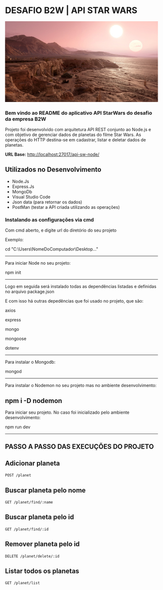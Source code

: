 # DESAFIO B2W | API STAR WARS

<p align="center">
  <img src="./public/img/planet-sw-tartooise.jpg"/>  
</p>

### Bem vindo ao README do aplicativo API StarWars do desafio da empresa B2W

Projeto foi desenvolvido com arquitetura API REST conjunto ao Node.js e com objetivo de gerenciar dados de planetas do filme Star Wars.
As operações do HTTP destina-se em cadastrar, listar e deletar dados de planetas.

**URL Base:** [http://localhost:27017/api-sw-node/](http://localhost:27017/api-sw-node/)

## Utilizados no Desenvolvimento ##

* Node.Js
* Express.Js
* MongoDb
* Visual Studio Code
* Json data (para retornar os dados)
* PostMan (testar a API criada utilizando as operações)


### Instalando as configurações via cmd ##

Com cmd aberto, e digite url do diretório do seu projeto

Exemplo:

cd "C:\Users\NomeDoComputador\Desktop\..."

------------------------
Para iniciar Node no seu projeto:

npm init

------------------------
Logo em seguida será instalado todas as dependências listadas e definidas no arquivo package.json

E com isso há outras depedências que foi usado no projeto, que são:

axios

express

mongo

mongoose

dotenv

------------------------

Para instalar o Mongodb:

mongod

------------------------

Para instalar o Nodemon no seu projeto mas no ambiente desenvolvimento:

npm i -D nodemon
------------------------
Para iniciar seu projeto. No caso foi inicializado pelo ambiente desenvolvimento:

npm run dev

------------------------

## PASSO A PASSO DAS EXECUÇÕES DO PROJETO

## Adicionar planeta

`POST /planet`

## Buscar planeta pelo nome

`GET /planet/find/:name` 

## Buscar planeta pelo id

`GET /planet/find/:id`

## Remover planeta pelo id

`DELETE /planet/delete/:id`

## Listar todos os planetas

`GET /planet/list`